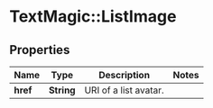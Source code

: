 # TextMagic::ListImage

## Properties
Name | Type | Description | Notes
------------ | ------------- | ------------- | -------------
**href** | **String** | URI of a list avatar. | 


